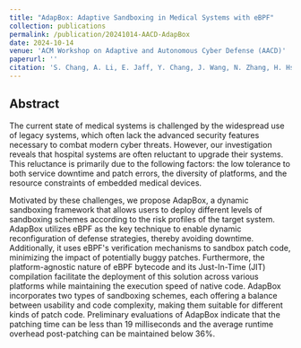 ```yaml
---
title: "AdapBox: Adaptive Sandboxing in Medical Systems with eBPF"
collection: publications
permalink: /publication/20241014-AACD-AdapBox
date: 2024-10-14
venue: 'ACM Workshop on Adaptive and Autonomous Cyber Defense (AACD)'
paperurl: ''
citation: 'S. Chang, A. Li, E. Jaff, Y. Chang, J. Wang, N. Zhang, H. Hsiao. AdapBox: Adaptive Sandboxing in Medical Systems with eBPF. ACM Workshop on Adaptive and Autonomous Cyber Defense (AACD), 2024'
---
```

## Abstract
The current state of medical systems is challenged by the widespread use of legacy systems, which often lack the advanced security features necessary to combat modern cyber threats. However, our investigation reveals that hospital systems are often reluctant to upgrade their systems. This reluctance is primarily due to the following factors: the low tolerance to both service downtime and patch errors, the diversity of platforms, and the resource constraints of embedded medical devices.

Motivated by these challenges, we propose AdapBox, a dynamic sandboxing framework that allows users to deploy different levels of sandboxing schemes according to the risk profiles of the target system. AdapBox utilizes eBPF as the key technique to enable dynamic reconfiguration of defense strategies, thereby avoiding downtime. Additionally, it uses eBPF's verification mechanisms to sandbox patch code, minimizing the impact of potentially buggy patches. Furthermore, the platform-agnostic nature of eBPF bytecode and its Just-In-Time (JIT) compilation facilitate the deployment of this solution across various platforms while maintaining the execution speed of native code. AdapBox incorporates two types of sandboxing schemes, each offering a balance between usability and code complexity, making them suitable for different kinds of patch code. Preliminary evaluations of AdapBox indicate that the patching time can be less than 19 milliseconds and the average runtime overhead post-patching can be maintained below 36\%.
